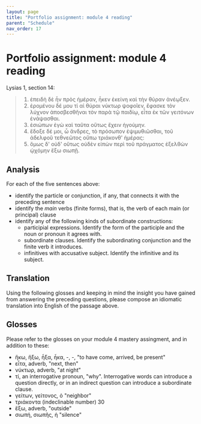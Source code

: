 ```yaml
---
layout: page
title: "Portfolio assignment: module 4 reading"
parent: "Schedule"
nav_order: 17
---
```




# Portfolio assignment: module 4 reading

Lysias 1, section 14:

> 1. ἐπειδὴ δὲ ἦν πρὸς ἡμέραν, ἧκεν ἐκείνη καὶ τὴν θύραν ἀνέῳξεν. 
> 2. ἐρομένου δέ μου τί αἱ θύραι νύκτωρ ψοφοῖεν, ἔφασκε τὸν λύχνον ἀποσβεσθῆναι τὸν παρὰ τῷ παιδίῳ, εἶτα ἐκ τῶν γειτόνων ἐνάψασθαι. 
> 3. ἐσιώπων ἐγὼ καὶ ταῦτα οὕτως ἔχειν ἡγούμην. 
> 4. ἔδοξε δέ μοι, ὦ ἄνδρες, τὸ πρόσωπον ἐψιμυθιῶσθαι, τοῦ ἀδελφοῦ τεθνεῶτος οὔπω τριάκονθ' ἡμέρας: 
> 5. ὅμως δ' οὐδ' οὕτως οὐδὲν εἰπὼν περὶ τοῦ πράγματος ἐξελθὼν ᾠχόμην ἔξω σιωπῇ.

## Analysis

For each of the five sentences above:

- identify the particle or conjunction, if any, that connects it with the preceding sentence
- identify the *main* verbs (finite forms), that is, the verb of each main (or principal) clause
- identify any of the following kinds of subordinate constructions:
   - participial expressions. Identify the form of the participle and the noun or pronoun it agrees with.
   - subordinate clauses. Identify the subordinating conjunction and the finite verb it introduces.
   - infinitives with accusative subject. Identify the infinitive and its subject.

## Translation

Using the following glosses and keeping in mind the insight you have gained from answering the preceding questions, please compose an idiomatic translation into English of the passage above.

## Glosses

Please refer to the glosses on your module 4 mastery assingment, and in addition to these:


- ἥκω, ἥξω, ἧξα, ἧκα, -, -, "to have come, arrived, be present"
- εἶτα, adverb, "next, then"
- νύκτωρ, adverb, "at night"
- τί, an interrogative pronoun, "why". Interrogative words can introduce a question directly, or in an indirect question can introduce a subordinate clause.
- γείτων, γείτονος, ὁ "neighbor"
- τριάκοντα (indeclinable number) 30
- ἔξω, adverb, "outside"
- σιωπή, σιωπῆς, ἡ "silence"
